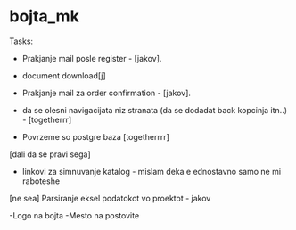# bojta_mk

Tasks:

- Prakjanje mail posle register - [jakov].
- document download[j]
- Prakjanje mail za order confirmation - [jakov].

- da se olesni navigacijata niz stranata (da se dodadat back kopcinja itn..) - [togetherrr]
- Povrzeme so postgre baza [togetherrrr]

[dali da se pravi sega]
- linkovi za simnuvanje katalog - mislam deka e ednostavno samo ne mi raboteshe

[ne sea]
Parsiranje eksel podatokot vo proektot - jakov

-Logo na bojta
-Mesto na postovite

